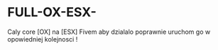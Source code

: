 # FULL-OX-ESX-
Caly core [OX] na [ESX] Fivem
aby dzialalo poprawnie uruchom go w opowiedniej kolejnosci !

